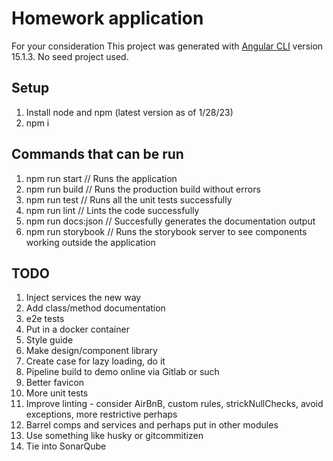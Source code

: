 # Homework application

For your consideration
This project was generated with [Angular CLI](https://github.com/angular/angular-cli) version 15.1.3. No seed project used.

## Setup

1. Install node and npm (latest version as of 1/28/23)
2. npm i

## Commands that can be run

1. npm run start        // Runs the application
2. npm run build        // Runs the production build without errors
3. npm run test         // Runs all the unit tests successfully
4. npm run lint         // Lints the code successfully
5. npm run docs:json    // Succesfully generates the documentation output
5. npm run storybook    // Runs the storybook server to see components working outside the application

## TODO

1. Inject services the new way
2. Add class/method documentation
3. e2e tests
4. Put in a docker container
5. Style guide
6. Make design/component library
7. Create case for lazy loading, do it
8. Pipeline build to demo online via Gitlab or such
9. Better favicon
10. More unit tests
11. Improve linting - consider AirBnB, custom rules, strickNullChecks, avoid exceptions, more restrictive perhaps
12. Barrel comps and services and perhaps put in other modules
13. Use something like husky or gitcommitizen
14. Tie into SonarQube